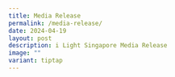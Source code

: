 ```yaml
---
title: Media Release
permalink: /media-release/
date: 2024-04-19
layout: post
description: i Light Singapore Media Release
image: ""
variant: tiptap
---
```


